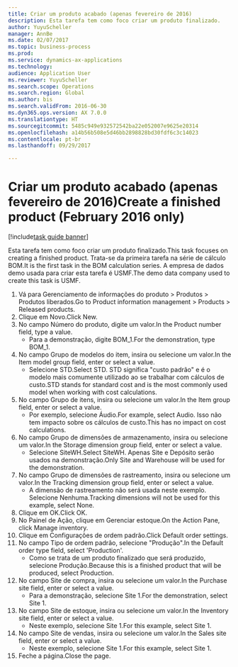 ```yaml
--- 
title: Criar um produto acabado (apenas fevereiro de 2016)
description: Esta tarefa tem como foco criar um produto finalizado.
author: YuyuScheller
manager: AnnBe
ms.date: 02/07/2017
ms.topic: business-process
ms.prod: 
ms.service: dynamics-ax-applications
ms.technology: 
audience: Application User
ms.reviewer: YuyuScheller
ms.search.scope: Operations
ms.search.region: Global
ms.author: bis
ms.search.validFrom: 2016-06-30
ms.dyn365.ops.version: AX 7.0.0
ms.translationtype: HT
ms.sourcegitcommit: 5485c949e932572542ba22e052007e9625e20314
ms.openlocfilehash: a14b56b508e5d46bb2898828bd30fdf6c3c14023
ms.contentlocale: pt-br
ms.lasthandoff: 09/29/2017

---
```

# <a name="create-a-finished-product-february-2016-only"></a><span data-ttu-id="c7f1b-103">Criar um produto acabado (apenas fevereiro de 2016)</span><span class="sxs-lookup"><span data-stu-id="c7f1b-103">Create a finished product (February 2016 only)</span></span>

[!include[task guide banner](../../includes/task-guide-banner.md)]

<span data-ttu-id="c7f1b-104">Esta tarefa tem como foco criar um produto finalizado.</span><span class="sxs-lookup"><span data-stu-id="c7f1b-104">This task focuses on creating a finished product.</span></span> <span data-ttu-id="c7f1b-105">Trata-se da primeira tarefa na série de cálculo BOM.</span><span class="sxs-lookup"><span data-stu-id="c7f1b-105">It is the first task in the BOM calculation series.</span></span> <span data-ttu-id="c7f1b-106">A empresa de dados demo usada para criar esta tarefa é USMF.</span><span class="sxs-lookup"><span data-stu-id="c7f1b-106">The demo data company used to create this task is USMF.</span></span>

1. <span data-ttu-id="c7f1b-107">Vá para Gerenciamento de informações do produto > Produtos > Produtos liberados.</span><span class="sxs-lookup"><span data-stu-id="c7f1b-107">Go to Product information management > Products > Released products.</span></span>
2. <span data-ttu-id="c7f1b-108">Clique em Novo.</span><span class="sxs-lookup"><span data-stu-id="c7f1b-108">Click New.</span></span>
3. <span data-ttu-id="c7f1b-109">No campo Número do produto, digite um valor.</span><span class="sxs-lookup"><span data-stu-id="c7f1b-109">In the Product number field, type a value.</span></span>
    * <span data-ttu-id="c7f1b-110">Para a demonstração, digite BOM_1.</span><span class="sxs-lookup"><span data-stu-id="c7f1b-110">For the demonstration, type BOM_1.</span></span>  
4. <span data-ttu-id="c7f1b-111">No campo Grupo de modelos do item, insira ou selecione um valor.</span><span class="sxs-lookup"><span data-stu-id="c7f1b-111">In the Item model group field, enter or select a value.</span></span>
    * <span data-ttu-id="c7f1b-112">Selecione STD.</span><span class="sxs-lookup"><span data-stu-id="c7f1b-112">Select STD.</span></span> <span data-ttu-id="c7f1b-113">STD significa "custo padrão" e é o modelo mais comumente utilizado ao se trabalhar com cálculos de custo.</span><span class="sxs-lookup"><span data-stu-id="c7f1b-113">STD stands for standard cost and is the most commonly used model when working with cost calculations.</span></span>  
5. <span data-ttu-id="c7f1b-114">No campo Grupo de itens, insira ou selecione um valor.</span><span class="sxs-lookup"><span data-stu-id="c7f1b-114">In the Item group field, enter or select a value.</span></span>
    * <span data-ttu-id="c7f1b-115">Por exemplo, selecione Áudio.</span><span class="sxs-lookup"><span data-stu-id="c7f1b-115">For example, select Audio.</span></span> <span data-ttu-id="c7f1b-116">Isso não tem impacto sobre os cálculos de custo.</span><span class="sxs-lookup"><span data-stu-id="c7f1b-116">This has no impact on cost calculations.</span></span>  
6. <span data-ttu-id="c7f1b-117">No campo Grupo de dimensões de armazenamento, insira ou selecione um valor.</span><span class="sxs-lookup"><span data-stu-id="c7f1b-117">In the Storage dimension group field, enter or select a value.</span></span>
    * <span data-ttu-id="c7f1b-118">Selecione SiteWH.</span><span class="sxs-lookup"><span data-stu-id="c7f1b-118">Select SiteWH.</span></span> <span data-ttu-id="c7f1b-119">Apenas Site e Depósito serão usados na demonstração.</span><span class="sxs-lookup"><span data-stu-id="c7f1b-119">Only Site and Warehouse will be used for the demonstration.</span></span>  
7. <span data-ttu-id="c7f1b-120">No campo Grupo de dimensões de rastreamento, insira ou selecione um valor.</span><span class="sxs-lookup"><span data-stu-id="c7f1b-120">In the Tracking dimension group field, enter or select a value.</span></span>
    * <span data-ttu-id="c7f1b-121">A dimensão de rastreamento não será usada neste exemplo. Selecione Nenhuma.</span><span class="sxs-lookup"><span data-stu-id="c7f1b-121">Tracking dimensions will not be used for this example, select None.</span></span>  
8. <span data-ttu-id="c7f1b-122">Clique em OK.</span><span class="sxs-lookup"><span data-stu-id="c7f1b-122">Click OK.</span></span>
9. <span data-ttu-id="c7f1b-123">No Painel de Ação, clique em Gerenciar estoque.</span><span class="sxs-lookup"><span data-stu-id="c7f1b-123">On the Action Pane, click Manage inventory.</span></span>
10. <span data-ttu-id="c7f1b-124">Clique em Configurações de ordem padrão.</span><span class="sxs-lookup"><span data-stu-id="c7f1b-124">Click Default order settings.</span></span>
11. <span data-ttu-id="c7f1b-125">No campo Tipo de ordem padrão, selecione "Produção".</span><span class="sxs-lookup"><span data-stu-id="c7f1b-125">In the Default order type field, select 'Production'.</span></span>
    * <span data-ttu-id="c7f1b-126">Como se trata de um produto finalizado que será produzido, selecione Produção.</span><span class="sxs-lookup"><span data-stu-id="c7f1b-126">Because this is a finished product that will be produced, select Production.</span></span>  
12. <span data-ttu-id="c7f1b-127">No campo Site de compra, insira ou selecione um valor.</span><span class="sxs-lookup"><span data-stu-id="c7f1b-127">In the Purchase site field, enter or select a value.</span></span>
    * <span data-ttu-id="c7f1b-128">Para a demonstração, selecione Site 1.</span><span class="sxs-lookup"><span data-stu-id="c7f1b-128">For the demonstration, select Site 1.</span></span>  
13. <span data-ttu-id="c7f1b-129">No campo Site de estoque, insira ou selecione um valor.</span><span class="sxs-lookup"><span data-stu-id="c7f1b-129">In the Inventory site field, enter or select a value.</span></span>
    * <span data-ttu-id="c7f1b-130">Neste exemplo, selecione Site 1.</span><span class="sxs-lookup"><span data-stu-id="c7f1b-130">For this example, select Site 1.</span></span>  
14. <span data-ttu-id="c7f1b-131">No campo Site de vendas, insira ou selecione um valor.</span><span class="sxs-lookup"><span data-stu-id="c7f1b-131">In the Sales site field, enter or select a value.</span></span>
    * <span data-ttu-id="c7f1b-132">Neste exemplo, selecione Site 1.</span><span class="sxs-lookup"><span data-stu-id="c7f1b-132">For this example, select Site 1.</span></span>  
15. <span data-ttu-id="c7f1b-133">Feche a página.</span><span class="sxs-lookup"><span data-stu-id="c7f1b-133">Close the page.</span></span>


